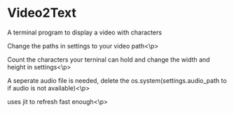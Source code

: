 # Video2Text
A terminal program to display a video with characters
<p>Change the paths in settings to your video path<\p>
<p>Count the characters your terninal can hold and change the width and height in settings<\p>
<p>A seperate audio file is needed, delete the os.system(settings.audio_path to if audio is not available)<\p>
<p>uses jit to refresh fast enough<\p>
